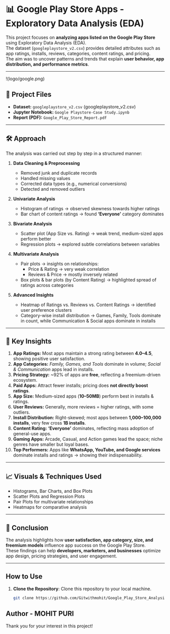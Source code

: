 # 📊 Google Play Store Apps - Exploratory Data Analysis (EDA)

This project focuses on **analyzing apps listed on the Google Play Store** using Exploratory Data Analysis (EDA).  
The dataset (`googleplaystore_v2.csv`) provides detailed attributes such as app ratings, installs, reviews, categories, content ratings, and pricing.  
The aim was to uncover patterns and trends that explain **user behavior, app distribution, and performance metrics**.

---
!(logo/google.png)

## 📂 Project Files
- **Dataset:** `googleplaystore_v2.csv` (googleplaystore_v2.csv) 
- **Jupyter Notebook:** `Google Playstore-Case Study.ipynb`  
- **Report (PDF):** `Google_Play_Store_Report.pdf`

---

## 🛠 Approach
The analysis was carried out step by step in a structured manner:

1. **Data Cleaning & Preprocessing**
   - Removed junk and duplicate records  
   - Handled missing values  
   - Corrected data types (e.g., numerical conversions)  
   - Detected and removed outliers  

2. **Univariate Analysis**
   - Histogram of ratings → observed skewness towards higher ratings  
   - Bar chart of content ratings → found **‘Everyone’** category dominates  

3. **Bivariate Analysis**
   - Scatter plot (App Size vs. Rating) → weak trend, medium-sized apps perform better  
   - Regression plots → explored subtle correlations between variables  

4. **Multivariate Analysis**
   - Pair plots → insights on relationships:
     - Price & Rating → very weak correlation  
     - Reviews & Price → mostly inversely related  
   - Box plots & bar plots (by Content Rating) → highlighted spread of ratings across categories  

5. **Advanced Insights**
   - Heatmap of Ratings vs. Reviews vs. Content Ratings → identified user preference clusters  
   - Category-wise install distribution → Games, Family, Tools dominate in count, while Communication & Social apps dominate in installs  

---

## 🔑 Key Insights
1. **App Ratings:** Most apps maintain a strong rating between **4.0–4.5**, showing positive user satisfaction.  
2. **App Categories:** *Family, Games, and Tools* dominate in volume; *Social & Communication* apps lead in installs.  
3. **Pricing Strategy:** ~92% of apps are **free**, reflecting a freemium-driven ecosystem.  
4. **Paid Apps:** Attract fewer installs; pricing does **not directly boost ratings**.  
5. **App Size:** Medium-sized apps (**10–50MB**) perform best in installs & ratings.  
6. **User Reviews:** Generally, more reviews = higher ratings, with some outliers.  
7. **Install Distribution:** Right-skewed; most apps between **1,000–100,000 installs**, very few cross **1B installs**.  
8. **Content Rating:** **‘Everyone’** dominates, reflecting mass adoption of general-use apps.  
9. **Gaming Apps:** Arcade, Casual, and Action games lead the space; niche genres have smaller but loyal bases.  
10. **Top Performers:** Apps like **WhatsApp, YouTube, and Google services** dominate installs and ratings → showing their indispensability.  

---

## 📈 Visuals & Techniques Used
- Histograms, Bar Charts, and Box Plots  
- Scatter Plots and Regression Plots  
- Pair Plots for multivariate relationships  
- Heatmaps for comparative analysis  

---

## 🚀 Conclusion
The analysis highlights how **user satisfaction, app category, size, and freemium models** influence app success on the Google Play Store.  
These findings can help **developers, marketers, and businesses** optimize app design, pricing strategies, and user engagement.

---

## How to Use

1. **Clone the Repository**: Clone this repository to your local machine.
   ```sh
   git clone https://github.com/Gitwithmohit/Google_Play_Store_Analysis_EDA.git
   ```

## Author - MOHIT PURI


Thank you for your interest in this project!
